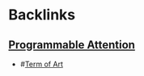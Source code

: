 
# Backlinks
## [Programmable Attention](<Programmable Attention.md>)
- #[Term of Art](<Term of Art.md>)

